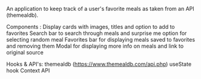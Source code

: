 An application to keep track of a user's favorite meals as taken from an API (themealdb).
 
Components : 	Display cards with images, titles and option to add to favorites 
		Search bar to search through meals and surprise me option for selecting random meal
		Favorites bar for displaying meals saved to favorites and removing them
		Modal for displaying more info on meals and link to original source 
 
Hooks & API's:	themealdb (https://www.themealdb.com/api.php)
		useState hook
		Context API
